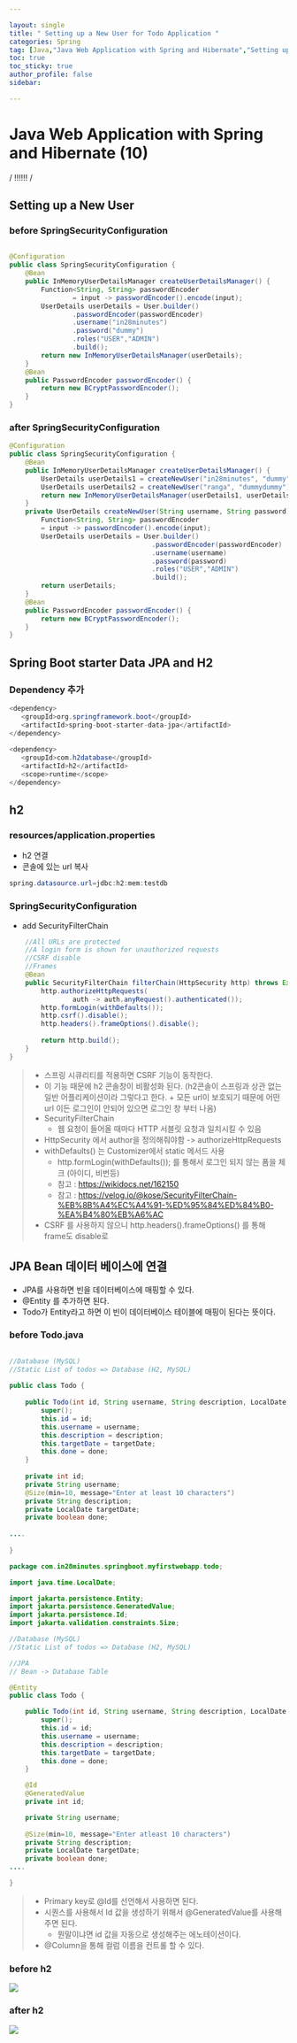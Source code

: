 ```yaml
---

layout: single
title: " Setting up a New User for Todo Application "
categories: Spring
tag: [Java,"Java Web Application with Spring and Hibernate","Setting up a New User for Todo Application"]
toc: true
toc_sticky: true
author_profile: false
sidebar:

---
```

# Java Web Application with Spring and Hibernate (10)

/ !!!!!! /

## Setting up a New User

### before SpringSecurityConfiguration

```java

@Configuration  
public class SpringSecurityConfiguration {  
    @Bean  
    public InMemoryUserDetailsManager createUserDetailsManager() {  
        Function<String, String> passwordEncoder  
                = input -> passwordEncoder().encode(input);  
        UserDetails userDetails = User.builder()  
                .passwordEncoder(passwordEncoder)  
                .username("in28minutes")  
                .password("dummy")  
                .roles("USER","ADMIN")  
                .build();  
        return new InMemoryUserDetailsManager(userDetails);  
    }  
    @Bean  
    public PasswordEncoder passwordEncoder() {  
        return new BCryptPasswordEncoder();  
    }  
}
```

### after SpringSecurityConfiguration
```java
@Configuration
public class SpringSecurityConfiguration {
	@Bean
	public InMemoryUserDetailsManager createUserDetailsManager() {
		UserDetails userDetails1 = createNewUser("in28minutes", "dummy");
		UserDetails userDetails2 = createNewUser("ranga", "dummydummy");
		return new InMemoryUserDetailsManager(userDetails1, userDetails2);
	}
	private UserDetails createNewUser(String username, String password) {
		Function<String, String> passwordEncoder
		= input -> passwordEncoder().encode(input);
		UserDetails userDetails = User.builder()
									.passwordEncoder(passwordEncoder)
									.username(username)
									.password(password)
									.roles("USER","ADMIN")
									.build();
		return userDetails;
	}
	@Bean
	public PasswordEncoder passwordEncoder() {
		return new BCryptPasswordEncoder();
	}
}
```

## Spring Boot starter Data JPA and H2

### Dependency 추가
```java
<dependency>  
   <groupId>org.springframework.boot</groupId>  
   <artifactId>spring-boot-starter-data-jpa</artifactId>  
</dependency>  
  
<dependency>  
   <groupId>com.h2database</groupId>  
   <artifactId>h2</artifactId>  
   <scope>runtime</scope>  
</dependency>
```

## h2
### resources/application.properties
- h2 연결
- 콘솔에 있는 url 복사
```java
spring.datasource.url=jdbc:h2:mem:testdb
```

### SpringSecurityConfiguration
- add SecurityFilterChain
```java
	//All URLs are protected
	//A login form is shown for unauthorized requests
	//CSRF disable
	//Frames
	@Bean
	public SecurityFilterChain filterChain(HttpSecurity http) throws Exception {
		http.authorizeHttpRequests(
				auth -> auth.anyRequest().authenticated());
		http.formLogin(withDefaults());
		http.csrf().disable();
		http.headers().frameOptions().disable();
		
		return http.build();
	}
}
```
>- 스프링 시큐리티를 적용하면 CSRF 기능이 동작한다.
>- 이 기능 때문에 h2 콘솔창이 비활성화 된다. (h2콘솔이 스프링과 상관 없는 일반 어플리케이션이라 그렇다고 한다. + 모든 url이 보호되기 때문에 어떤 url 이든 로그인이 안되어 있으면 로그인 창 부터 나옴)
>- SecurityFilterChain
>	- 웹 요청이 들어올 때마다 HTTP 서블릿 요청과 일치시킬 수 있음
>- HttpSecurity 에서 author을 정의해줘야함 -> authorizeHttpRequests
>- withDefaults() 는 Customizer에서 static 메서드 사용
>	- http.formLogin(withDefaults()); 를 통해서 로그인 되지 않는 폼을 체크 (아이디, 비번등)
>	- 참고 : https://wikidocs.net/162150
>	- 참고 : https://velog.io/@kose/SecurityFilterChain-%EB%8B%A4%EC%A4%91-%ED%95%84%ED%84%B0-%EA%B4%80%EB%A6%AC
>- CSRF 를 사용하지 않으니 http.headers().frameOptions() 를 통해 frame도 disable로 

## JPA Bean 데이터 베이스에 연결
- JPA를 사용하면 빈을 데이터베이스에 매핑할 수 있다.
- @Entity 를 추가하면 된다.
- Todo가 Entity라고 하면 이 빈이 데이터베이스 테이블에 매핑이 된다는 뜻이다.

### before Todo.java
```java

//Database (MySQL)  
//Static List of todos => Database (H2, MySQL)  
  
public class Todo {  
  
    public Todo(int id, String username, String description, LocalDate targetDate, boolean done) {  
        super();  
        this.id = id;  
        this.username = username;  
        this.description = description;  
        this.targetDate = targetDate;  
        this.done = done;  
    }  
  
    private int id;  
    private String username;  
    @Size(min=10, message="Enter at least 10 characters")  
    private String description;  
    private LocalDate targetDate;  
    private boolean done;  
  
....
  
}
```

```java
package com.in28minutes.springboot.myfirstwebapp.todo;

import java.time.LocalDate;

import jakarta.persistence.Entity;
import jakarta.persistence.GeneratedValue;
import jakarta.persistence.Id;
import jakarta.validation.constraints.Size;

//Database (MySQL) 
//Static List of todos => Database (H2, MySQL)

//JPA
// Bean -> Database Table

@Entity
public class Todo {

	public Todo(int id, String username, String description, LocalDate targetDate, boolean done) {
		super();
		this.id = id;
		this.username = username;
		this.description = description;
		this.targetDate = targetDate;
		this.done = done;
	}

	@Id
	@GeneratedValue
	private int id;

	private String username;
	
	@Size(min=10, message="Enter atleast 10 characters")
	private String description;
	private LocalDate targetDate;
	private boolean done;
....

}
```


>- Primary key로 @Id를 선언해서 사용하면 된다.
>- 시퀀스를 사용해서 Id 값을 생성하기 위해서 @GeneratedValue를 사용해주면 된다.
>	- 뭔말이냐면 id 값을 자동으로 생성해주는 에노테이션이다.
>- @Column을 통해 컬럼 이름을 컨트롤 할 수 있다.

### before h2
![](https://i.imgur.com/2DCUkBb.png)

### after h2
![](https://i.imgur.com/oxrVpUw.png)
